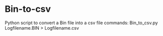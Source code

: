 # Bin-to-csv
Python script to convert a Bin file into a csv file
commands:
          Bin_to_csv.py Logfilename.BIN > Logfilename.csv
